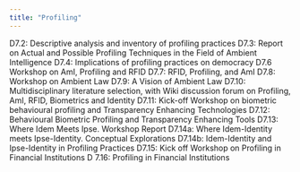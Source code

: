 ```yaml
---
title: "Profiling"
---
```


D7.2: Descriptive analysis and inventory of profiling practices
D7.3: Report on Actual and Possible Profiling Techniques in the Field of Ambient Intelligence
D7.4: Implications of profiling practices on democracy
D7.6 Workshop on AmI, Profiling and RFID
D7.7: RFID, Profiling, and AmI
D7.8: Workshop on Ambient Law
D7.9: A Vision of Ambient Law
D7.10: Multidisciplinary literature selection, with Wiki discussion forum on Profiling, AmI, RFID, Biometrics and Identity
D7.11: Kick-off Workshop on biometric behavioural profiling and Transparency Enhancing Technologies
D7.12: Behavioural Biometric Profiling and Transparency Enhancing Tools
D7.13: Where Idem Meets Ipse. Workshop Report
D7.14a: Where Idem-Identity meets Ipse-Identity. Conceptual Explorations
D7.14b: Idem-Identity and Ipse-Identity in Profiling Practices
D7.15: Kick off Workshop on Profiling in Financial Institutions
D 7.16: Profiling in Financial Institutions

